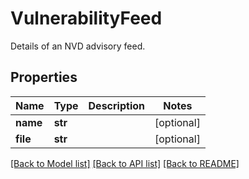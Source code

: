 # VulnerabilityFeed

Details of an NVD advisory feed.

## Properties
Name | Type | Description | Notes
------------ | ------------- | ------------- | -------------
**name** | **str** |  | [optional] 
**file** | **str** |  | [optional] 

[[Back to Model list]](../README.md#documentation-for-models) [[Back to API list]](../README.md#documentation-for-api-endpoints) [[Back to README]](../README.md)


